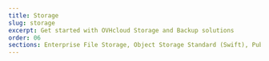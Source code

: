 ```yaml
---
title: Storage
slug: storage
excerpt: Get started with OVHcloud Storage and Backup solutions
order: 06
sections: Enterprise File Storage, Object Storage Standard (Swift), Public Cloud Archive, Veeam, Cloud Disk Array, NAS
---
```

